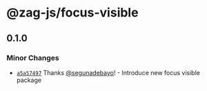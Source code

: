 # @zag-js/focus-visible

## 0.1.0
### Minor Changes



- [`a5a57497`](https://github.com/chakra-ui/zag/commit/a5a57497978a4af120dc87ee0ec2172c61310ccc) Thanks [@segunadebayo](https://github.com/segunadebayo)! - Introduce new focus visible package
